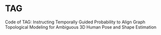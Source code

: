 # TAG
Code of TAG: Instructing Temporally Guided Probability to Align Graph Topological Modeling for Ambiguous 3D Human Pose and Shape Estimation
